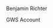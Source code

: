 Benjamin Richter

GWS Account


<!---
benni-richter/benni-richter is a ✨ special ✨ repository because its `README.md` (this file) appears on your GitHub profile.
You can click the Preview link to take a look at your changes.
--->
